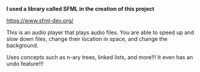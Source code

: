 **I used a library called SFML in the creation of this project**

https://www.sfml-dev.org/

This is an audio player that plays audio files. 
You are able to speed up and slow down files, change their location in space, and change the background.

Uses concepts such as n-ary trees, linked lists, and more!!! It even has an undo feature!!!
